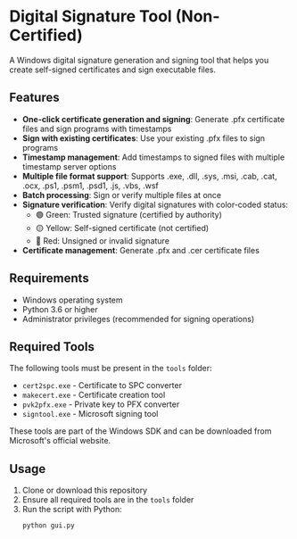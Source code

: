 # Digital Signature Tool (Non-Certified)

A Windows digital signature generation and signing tool that helps you create self-signed certificates and sign executable files.

## Features

- **One-click certificate generation and signing**: Generate .pfx certificate files and sign programs with timestamps
- **Sign with existing certificates**: Use your existing .pfx files to sign programs
- **Timestamp management**: Add timestamps to signed files with multiple timestamp server options
- **Multiple file format support**: Supports .exe, .dll, .sys, .msi, .cab, .cat, .ocx, .ps1, .psm1, .psd1, .js, .vbs, .wsf
- **Batch processing**: Sign or verify multiple files at once
- **Signature verification**: Verify digital signatures with color-coded status:
  - 🟢 Green: Trusted signature (certified by authority)
  - 🟡 Yellow: Self-signed certificate (not certified)
  - 🔴 Red: Unsigned or invalid signature
- **Certificate management**: Generate .pfx and .cer certificate files

## Requirements

- Windows operating system
- Python 3.6 or higher
- Administrator privileges (recommended for signing operations)

## Required Tools

The following tools must be present in the `tools` folder:
- `cert2spc.exe` - Certificate to SPC converter
- `makecert.exe` - Certificate creation tool
- `pvk2pfx.exe` - Private key to PFX converter
- `signtool.exe` - Microsoft signing tool

These tools are part of the Windows SDK and can be downloaded from Microsoft's official website.

## Usage

1. Clone or download this repository
2. Ensure all required tools are in the `tools` folder
3. Run the script with Python:
   ```bash
   python gui.py
